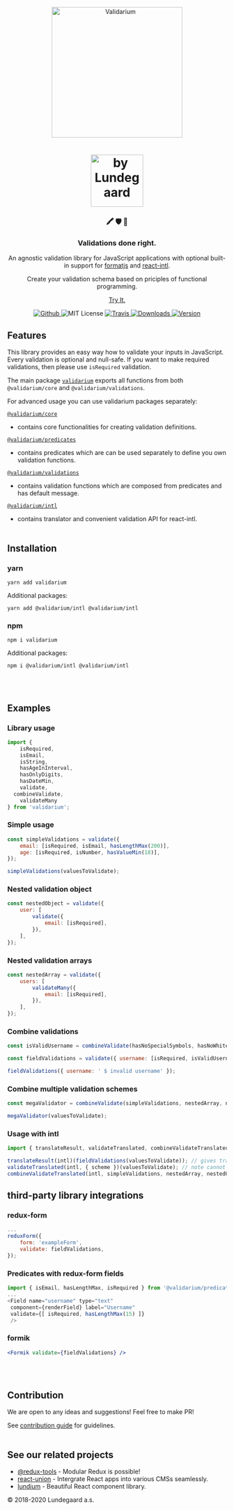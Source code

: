 <p align="center">
  <a href="https://validarium.js.org">
    <img alt="Validarium" src="https://validarium.js.org/_media/logo.png" width="300" />
  </a>
</p>

<h1 align="center">
  <a href="https://lundegaard.eu">
    <img alt="by Lundegaard" src="https://validarium.js.org/_media/by-lundegaard.png" width="120" />
  </a>
</h1>

<h3 align="center">
🖍️ 🛡  🚀
</h3>

<h3 align="center">
Validations done right.
</h3>

<p align="center">
An agnostic validation library for JavaScript applications with optional built-in support for <a href="https://formatjs.io/">formatjs</a> and <a href="https://github.com/formatjs/react-intl">react-intl</a>.
</p>

<p align="center">
Create your validation schema based on priciples of functional programming.
</p>

<p align="center">
<a href="https://runkit.com/aizerin/validarium">Try It.</a>
</p>

<p align="center">
  <a href="https://github.com/lundegaard/validarium">
    <img src="https://flat.badgen.net/badge/-/github?icon=github&label" alt="Github" />
  </a>

   <img src="https://flat.badgen.net/badge/license/MIT/blue" alt="MIT License" />

   <a href="https://travis-ci.org/lundegaard/validarium">
    <img src="https://img.shields.io/travis/lundegaard/validarium/master.svg?style=flat-square" alt="Travis" />
  </a>

   <a href="https://npmjs.com/package/validarium">
    <img src="https://flat.badgen.net/npm/v/@validarium/core" alt="Downloads" />
  </a>

   <a href="https://npmjs.com/package/validarium">
    <img src=" https://flat.badgen.net/npm/v/validarium" alt="Version" />
  </a>
</p>

## Features

This library provides an easy way how to validate your inputs in JavaScript.
Every validation is optional and null-safe. If you want to make required validations, then please use `isRequired` validation.

The main package [`validarium`](packages/validarium/README.md) exports all functions from both `@validarium/core` and `@validarium/validations`. 

For advanced usage you can use validarium packages separately:

[`@validarium/core`](packages/core/README.md)

- contains core functionalities for creating validation definitions.

[`@validarium/predicates`](packages/predicates/README.md)

- contains predicates which are can be used separately to define you own validation functions.

[`@validarium/validations`](packages/validations/README.md)

- contains validation functions which are composed from predicates and has default message.

[`@validarium/intl`](packages/intl/README.md)

- contains translator and convenient validation API for react-intl.
  <br />
  <br />

## Installation

### yarn

```
yarn add validarium
```

Additional packages:
```
yarn add @validarium/intl @validarium/intl
```

### npm

```
npm i validarium
```

Additional packages:

```
npm i @validarium/intl @validarium/intl
```

<br />
<br />

## Examples

<!-- ```jsx
TODO: is it really necessary to have this example ?
// Unclean validations definition

export const getValidate = values => {
	const errors = {};
	if (!values.email) {
		errors.email = 'Required';
	} else if (values.email.length < 200) {
		errors.username = 'Must be shorter than 200 characters';
	}
	if (!values.age) {
		errors.age = 'Required';
	} else if (isNaN(Number(values.age))) {
		errors.age = 'Must be a number';
	} else if (Number(values.age) < 90) {
		errors.age = 'Sorry, you must be at least 18 years old';
	}
	return errors;
};
``` -->

### Library usage

```js
import {
	isRequired,
	isEmail,
	isString,
	hasAgeInInterval,
	hasOnlyDigits,
	hasDateMin,
	validate,
  combineValidate,
	validateMany 
} from 'validarium';
```

### Simple usage

```js
const simpleValidations = validate({
	email: [isRequired, isEmail, hasLengthMax(200)],
	age: [isRequired, isNumber, hasValueMin(18)],
});

simpleValidations(valuesToValidate);
```

### Nested validation object

```js
const nestedObject = validate({
	user: [
		validate({
			email: [isRequired],
		}),
	],
});
```

### Nested validation arrays

```js
const nestedArray = validate({
	users: [
		validateMany({
			email: [isRequired],
		}),
	],
});
```

### Combine validations

```js
const isValidUsername = combineValidate(hasNoSpecialSymbols, hasNoWhiteSpace);

const fieldValidations = validate({ username: [isRequired, isValidUsername] });

fieldValidations({ username: ' $ invalid username' });
```

### Combine multiple validation schemes

```js
const megaValidator = combineValidate(simpleValidations, nestedArray, nestedObject);

megaValidator(valuesToValidate);
```

### Usage with intl

```js
import { translateResult, validateTranslated, combineValidateTranslated } from '@validarium/intl';

translateResult(intl)(fieldValidations(valuesToValidate)); // gives translated result
validateTranslated(intl, { scheme })(valuesToValidate); // note cannot have nested scheme or be used in combination
combineValidateTranslated(intl, simpleValidations, nestedArray, nestedObject)(valuesToValidate); // ultimate solution
```

## third-party library integrations

### redux-form

```js
...
reduxForm({
	form: 'exampleForm',
	validate: fieldValidations,
});
```

### Predicates with redux-form fields

```js
import { isEmail, hasLengthMax, isRequired } from '@validarium/predicates';
...
<Field name="username" type="text"
 component={renderField} label="Username"
 validate={[ isRequired, hasLengthMax(15) ]}
 />
```

### formik

```jsx
<Formik validate={fieldValidations} />
```

<br />
<br />


## Contribution

We are open to any ideas and suggestions! Feel free to make PR!

See [contribution guide](https://github.com/lundegaard/validarium/blob/master/CONTRIBUTING.md) for guidelines.
<br />
<br />

## See our related projects

* [@redux-tools](https://github.com/lundegaard/redux-tools) - Modular Redux is possible!
* [react-union](https://github.com/lundegaard/react-union) - Intergrate React apps into various CMSs seamlessly.
* [lundium](https://github.com/lundegaard/lundium) - Beautiful React component library.

© 2018-2020 Lundegaard a.s.
